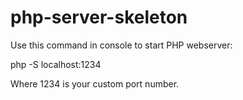 # php-server-skeleton

Use this command in console to start PHP webserver:


php -S localhost:1234


Where 1234 is your custom port number.
